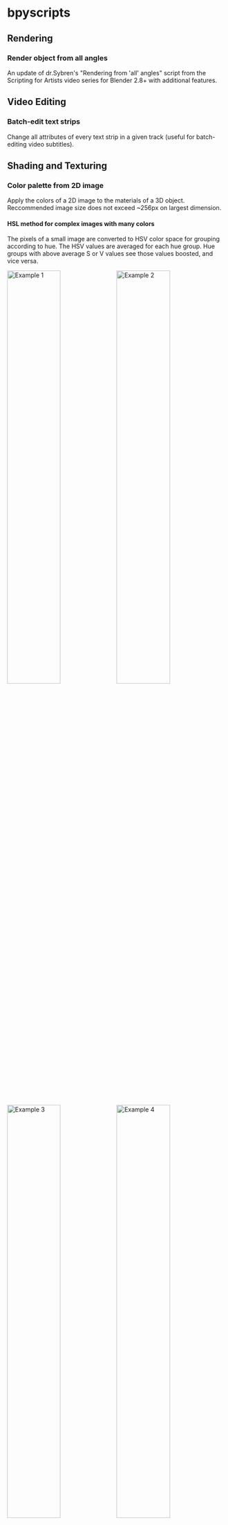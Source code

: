 # bpyscripts
## Rendering
### Render object from all angles
An update of dr.Sybren's "Rendering from 'all' angles" script from the Scripting for Artists video series for Blender 2.8+ with additional features.
## Video Editing
### Batch-edit text strips
Change all attributes of every text strip in a given track (useful for batch-editing video subtitles). 
## Shading and Texturing
### Color palette from 2D image
Apply the colors of a 2D image to the materials of a 3D object. Reccommended image size does not exceed ~256px on largest dimension.

#### HSL method for complex images with many colors
The pixels of a small image are converted to HSV color space for grouping according to hue. The HSV values are averaged for each hue group. Hue groups with above average S or V values see those values boosted, and vice versa.

<img alt="Example 1" src="https://github.com/user-attachments/assets/1fbb87aa-edc5-475d-b092-e241a89ffb52" width="49.5%">
<img alt="Example 2" src="https://github.com/user-attachments/assets/2803da71-18dc-494c-9202-9f35ce5353bc" width="49.5%">
<img alt="Example 3" src="https://github.com/user-attachments/assets/7ee70e3c-cd9f-4f9c-b05c-6e21de1ac620" width="49.5%">
<img alt="Example 4" src="https://github.com/user-attachments/assets/7de73726-0180-454c-8f97-db11af7c4161" width="49.5%">

#### RGB method for simple images with few colors
Only the first instance of each color group is taken into account in this simpler method with no color space conversions. 

<img alt="Example 1" src="https://github.com/user-attachments/assets/46cb9013-9938-4503-a02c-f9ad2a488836" width="49.5%">
<img alt="Example 2" src="https://github.com/user-attachments/assets/615a7187-c60d-4bf4-9d05-b156d9ce3bd6" width="49.5%">

<img alt="Example 3" src="https://github.com/user-attachments/assets/45d7d395-e204-4cb7-b8b9-5494f509ed58" width="24.5%">
<img alt="Example 4" src="https://github.com/user-attachments/assets/1ba1aba9-866b-4d47-9ef2-6429367d777f" width="24.5%">
<img alt="Example 5" src="https://github.com/user-attachments/assets/dbae187b-c704-43a9-afb6-43ca29029208" width="24.5%">
<img alt="Example 6" src="https://github.com/user-attachments/assets/6bee63ad-e891-4d2b-a50f-ac517a644a3d" width="24.5%">
